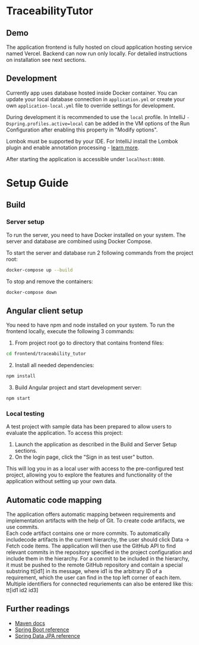 # TraceabilityTutor

## Demo
The application frontend is fully hosted on cloud application hosting service named Vercel. Backend can now run only locally. For detailed instructions on installation see next sections.
## Development

Currently app uses database hosted inside Docker container. You can update your local database connection in `application.yml` or create your own `application-local.yml` file to override
settings for development.

During development it is recommended to use the `local` profile. In IntelliJ `-Dspring.profiles.active=local` can be
added in the VM options of the Run Configuration after enabling this property in "Modify options".

Lombok must be supported by your IDE. For IntelliJ install the Lombok plugin and enable annotation processing -
[learn more](https://bootify.io/next-steps/spring-boot-with-lombok.html).

After starting the application is accessible under `localhost:8080`.


# Setup Guide

## Build


### Server setup

To run the server, you need to have Docker installed on your system. The server and database are combined using Docker Compose.

To start the server and database run 2 following commands from the project root:

```bash
docker-compose up --build
```

To stop and remove the containers:

```bash
docker-compose down
```
## Angular client setup

You need to have npm and node installed on your system. To run the frontend locally, execute the following 3 commands:
1. From project root go to directory that contains frontend files: 
```bash
cd frontend/traceability_tutor
```
2. Install all needed dependencies:
```bash
npm install
```
3. Build Angular project and start development server:
```bash
npm start
```

### Local testing

A test project with sample data has been prepared to allow users to evaluate the application. To access this project:

1. Launch the application as described in the Build and Server Setup sections.
2. On the login page, click the "Sign in as test user" button.

This will log you in as a local user with access to the pre-configured test project, allowing you to explore the features and functionality of the application without setting up your own data.

## Automatic code mapping
The application offers automatic mapping between requirements and implementation artifacts with the help of Git. To create code artifacts, we use commits.  
Each code artifact contains one or more commits. To automatically includecode artifacts in the current hierarchy, the user should click Data -> Fetch code items. The application will then use the GitHub API to find relevant commits in the repository specified in the project configuration and include them in the hierarchy.   For a commit to be included in the hierarchy, it must be pushed to the remote GitHub repository and contain a special substring tt[id1] in its message, where id1 is the arbitrary ID of a requirement, which the user can find in the top left corner of each item.   Multiple identifiers for connected requriements can also be entered like this: tt[id1 id2 id3]




## Further readings

* [Maven docs](https://maven.apache.org/guides/index.html)
* [Spring Boot reference](https://docs.spring.io/spring-boot/docs/current/reference/htmlsingle/)
* [Spring Data JPA reference](https://docs.spring.io/spring-data/jpa/reference/jpa.html)
